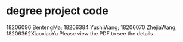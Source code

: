 # degree project code
18206096 BentengMa; 18206384 YushiWang; 18206070 ZhejiaWang; 18206362XiaoxiaoYu
Please view the PDF to see the details.
